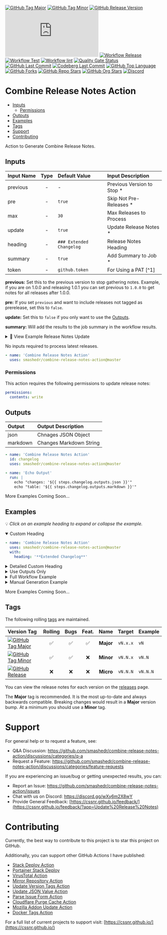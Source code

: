 [![GitHub Tag Major](https://img.shields.io/github/v/tag/smashedr/combine-release-notes-action?sort=semver&filter=!v*.*&logo=git&logoColor=white&labelColor=585858&label=%20)](https://github.com/smashedr/combine-release-notes-action/tags)
[![GitHub Tag Minor](https://img.shields.io/github/v/tag/smashedr/combine-release-notes-action?sort=semver&filter=!v*.*.*&logo=git&logoColor=white&labelColor=585858&label=%20)](https://github.com/smashedr/combine-release-notes-action/tags)
[![GitHub Release Version](https://img.shields.io/github/v/release/smashedr/combine-release-notes-action?logo=git&logoColor=white&label=latest)](https://github.com/smashedr/combine-release-notes-action/releases/latest)
[![GitHub Dist Size](https://img.shields.io/github/size/smashedr/combine-release-notes-action/dist%2Findex.js?label=dist%20size)](https://github.com/smashedr/combine-release-notes-action/blob/master/src/index.js)
[![Workflow Release](https://img.shields.io/github/actions/workflow/status/smashedr/combine-release-notes-action/release.yaml?logo=github&label=release)](https://github.com/smashedr/combine-release-notes-action/actions/workflows/release.yaml)
[![Workflow Test](https://img.shields.io/github/actions/workflow/status/smashedr/combine-release-notes-action/test.yaml?logo=github&label=test)](https://github.com/smashedr/combine-release-notes-action/actions/workflows/test.yaml)
[![Workflow lint](https://img.shields.io/github/actions/workflow/status/smashedr/combine-release-notes-action/lint.yaml?logo=github&label=lint)](https://github.com/smashedr/combine-release-notes-action/actions/workflows/lint.yaml)
[![Quality Gate Status](https://sonarcloud.io/api/project_badges/measure?project=smashedr_combine-release-notes-action&metric=alert_status)](https://sonarcloud.io/summary/new_code?id=smashedr_combine-release-notes-action)
[![GitHub Last Commit](https://img.shields.io/github/last-commit/smashedr/combine-release-notes-action?logo=github&label=updated)](https://github.com/smashedr/combine-release-notes-action/graphs/commit-activity)
[![Codeberg Last Commit](https://img.shields.io/gitea/last-commit/shaner/combine-release-notes-action/master?gitea_url=https%3A%2F%2Fcodeberg.org%2F&logo=codeberg&logoColor=white&label=updated)](https://codeberg.org/shaner/combine-release-notes-action)
[![GitHub Top Language](https://img.shields.io/github/languages/top/smashedr/combine-release-notes-action?logo=htmx)](https://github.com/smashedr/combine-release-notes-action)
[![GitHub Forks](https://img.shields.io/github/forks/smashedr/combine-release-notes-action?style=flat&logo=github)](https://github.com/smashedr/combine-release-notes-action/forks)
[![GitHub Repo Stars](https://img.shields.io/github/stars/smashedr/combine-release-notes-action?style=flat&logo=github)](https://github.com/smashedr/combine-release-notes-action/stargazers)
[![GitHub Org Stars](https://img.shields.io/github/stars/cssnr?style=flat&logo=github&label=org%20stars)](https://cssnr.github.io/)
[![Discord](https://img.shields.io/discord/899171661457293343?logo=discord&logoColor=white&label=discord&color=7289da)](https://discord.gg/wXy6m2X8wY)

# Combine Release Notes Action

- [Inputs](#Inputs)
  - [Permissions](#Permissions)
- [Outputs](#Outputs)
- [Examples](#Examples)
- [Tags](#Tags)
- [Support](#Support)
- [Contributing](#Contributing)

Action to Generate Combine Release Notes.

## Inputs

| Input&nbsp;Name | Type | Default&nbsp;Value       | Input&nbsp;Description      |
| :-------------- | :--: | :----------------------- | :-------------------------- |
| previous        |  -   | -                        | Previous Version to Stop \* |
| pre             |  -   | `true`                   | Skip Not Pre-Releases \*    |
| max             |  -   | `30`                     | Max Releases to Process     |
| update          |  -   | `true`                   | Update Release Notes \*     |
| heading         |  -   | `### Extended Changelog` | Release Notes Heading       |
| summary         |  -   | `true`                   | Add Summary to Job \*       |
| token           |  -   | `github.token`           | For Using a PAT [^1]        |

**previous:** Set this to the previous version to stop gathering notes.
Example, if you are on 1.0.0 and releasing 1.0.1 you can set previous to `1.0.0`
to get notes for all releases after 1.0.0.

**pre:** If you set `previous` and want to include releases not tagged as prerelease, set this to `false`.

**update:** Set this to `false` if you only want to use the [Outputs](#Outputs).

**summary:** Will add the results to the job summary in the workflow results.

<details><summary>👀 View Example Release Notes Update</summary>

---

### Extended Changelog

- I Fixxed It
- Ralf Brok It

---

</details>

No inputs required to process latest releases.

```yaml
- name: 'Combine Release Notes Action'
  uses: smashedr/combine-release-notes-action@master
```

### Permissions

This action requires the following permissions to update release notes:

```yaml
permissions:
  contents: write
```

## Outputs

| Output   | Output&nbsp;Description |
| :------- | :---------------------- |
| json     | Chnages JSON Object     |
| markdown | Changes Markdown String |

```yaml
- name: 'Combine Release Notes Action'
  id: changelog
  uses: smashedr/combine-release-notes-action@master

- name: 'Echo Output'
  run: |
    echo "changes: '${{ steps.changelog.outputs.json }}'"
    echo "table: '${{ steps.changelog.outputs.markdown }}'"
```

More Examples Coming Soon...

## Examples

💡 _Click on an example heading to expand or collapse the example._

<details open><summary>Custom Heading</summary>

```yaml
- name: 'Combine Release Notes Action'
  uses: smashedr/combine-release-notes-action@master
  with:
    heading: '**Extended Changelog**'
```

</details>
<details><summary>Detailed Custom Heading</summary>

```yaml
- name: 'Combine Release Notes Action'
  uses: smashedr/combine-release-notes-action@master
  with:
    heading: |
      ---

      # Extended Changelog
```

</details>
<details><summary>Use Outputs Only</summary>

```yaml
- name: 'Combine Release Notes Action'
  id: changelog
  uses: smashedr/combine-release-notes-action@master
  with:
    update: false

- name: 'Echo Output'
  run: |
    echo "changes: '${{ steps.changelog.outputs.json}}'"
    echo "table: '${{ steps.changelog.outputs.markdown}}'"
```

</details>
<details><summary>Full Workflow Example</summary>

```yaml
name: 'Release'

on:
  release:
    types: [published]

jobs:
  release:
    name: 'Release'
    runs-on: ubuntu-latest
    timeout-minutes: 5
    permissions:
      contents: write

    steps:
      - name: 'Combine Release Notes Action'
        uses: smashedr/combine-release-notes-action@master
        continue-on-error: true
```

</details>

<details><summary>Manual Generation Example</summary>

```yaml
name: 'Combine Notes'

on:
  workflow_dispatch:
    inputs:
      previous:
        description: 'Manually Specify Previous Tag'
        type: string
      pre:
        description: 'Skip Non Pre-Releases'
        type: boolean
        default: true
      max:
        description: 'Max Releases to Process'
        type: number
        default: 30

jobs:
  notes:
    name: 'Notes'
    runs-on: ubuntu-latest
    timeout-minutes: 5
    permissions:
      contents: read

    steps:
      - name: 'Combine Release Notes Action'
        id: notes
        uses: smashedr/combine-release-notes-action@master
        with:
          previous: ${{ inputs.previous }}
          pre: ${{ inputs.pre }}
          max: ${{ inputs.max }}
          update: false

      - name: 'Echo Markdown'
        continue-on-error: true
        env:
          MARKDOWN: ${{ steps.notes.outputs.markdown }}
        run: |
          echo "${MARKDOWN}"
```

This workflow is available here [notes.yaml](.github/workflows/notes.yaml).

</details>

More Examples Coming Soon...

## Tags

The following rolling [tags](https://github.com/smashedr/combine-release-notes-action/tags) are maintained.

| Version&nbsp;Tag                                                                                                                                                                                                                               | Rolling | Bugs | Feat. |   Name    |  Target  | Example  |
| :--------------------------------------------------------------------------------------------------------------------------------------------------------------------------------------------------------------------------------------------- | :-----: | :--: | :---: | :-------: | :------: | :------- |
| [![GitHub Tag Major](https://img.shields.io/github/v/tag/smashedr/combine-release-notes-action?sort=semver&filter=!v*.*&style=for-the-badge&label=%20&color=44cc10)](https://github.com/smashedr/combine-release-notes-action/releases/latest) |   ✅    |  ✅  |  ✅   | **Major** | `vN.x.x` | `vN`     |
| [![GitHub Tag Minor](https://img.shields.io/github/v/tag/smashedr/combine-release-notes-action?sort=semver&filter=!v*.*.*&style=for-the-badge&label=%20&color=blue)](https://github.com/smashedr/combine-release-notes-action/releases/latest) |   ✅    |  ✅  |  ❌   | **Minor** | `vN.N.x` | `vN.N`   |
| [![GitHub Release](https://img.shields.io/github/v/release/smashedr/combine-release-notes-action?style=for-the-badge&label=%20&color=red)](https://github.com/smashedr/combine-release-notes-action/releases/latest)                           |   ❌    |  ❌  |  ❌   | **Micro** | `vN.N.N` | `vN.N.N` |

You can view the release notes for each version on the [releases](https://github.com/cssnr/cloudflare-purge-cache-action/releases) page.

The **Major** tag is recommended. It is the most up-to-date and always backwards compatible.
Breaking changes would result in a **Major** version bump. At a minimum you should use a **Minor** tag.

# Support

For general help or to request a feature, see:

- Q&A Discussion: https://github.com/smashedr/combine-release-notes-action/discussions/categories/q-a
- Request a Feature: https://github.com/smashedr/combine-release-notes-action/discussions/categories/feature-requests

If you are experiencing an issue/bug or getting unexpected results, you can:

- Report an Issue: https://github.com/smashedr/combine-release-notes-action/issues
- Chat with us on Discord: https://discord.gg/wXy6m2X8wY
- Provide General Feedback: [https://cssnr.github.io/feedback/](https://cssnr.github.io/feedback/?app=Update%20Release%20Notes)

# Contributing

Currently, the best way to contribute to this project is to star this project on GitHub.

Additionally, you can support other GitHub Actions I have published:

- [Stack Deploy Action](https://github.com/cssnr/stack-deploy-action?tab=readme-ov-file#readme)
- [Portainer Stack Deploy](https://github.com/cssnr/portainer-stack-deploy-action?tab=readme-ov-file#readme)
- [VirusTotal Action](https://github.com/cssnr/virustotal-action?tab=readme-ov-file#readme)
- [Mirror Repository Action](https://github.com/cssnr/mirror-repository-action?tab=readme-ov-file#readme)
- [Update Version Tags Action](https://github.com/cssnr/update-version-tags-action?tab=readme-ov-file#readme)
- [Update JSON Value Action](https://github.com/cssnr/update-json-value-action?tab=readme-ov-file#readme)
- [Parse Issue Form Action](https://github.com/cssnr/parse-issue-form-action?tab=readme-ov-file#readme)
- [Cloudflare Purge Cache Action](https://github.com/cssnr/cloudflare-purge-cache-action?tab=readme-ov-file#readme)
- [Mozilla Addon Update Action](https://github.com/cssnr/mozilla-addon-update-action?tab=readme-ov-file#readme)
- [Docker Tags Action](https://github.com/cssnr/docker-tags-action?tab=readme-ov-file#readme)

For a full list of current projects to support visit: [https://cssnr.github.io/](https://cssnr.github.io/)
